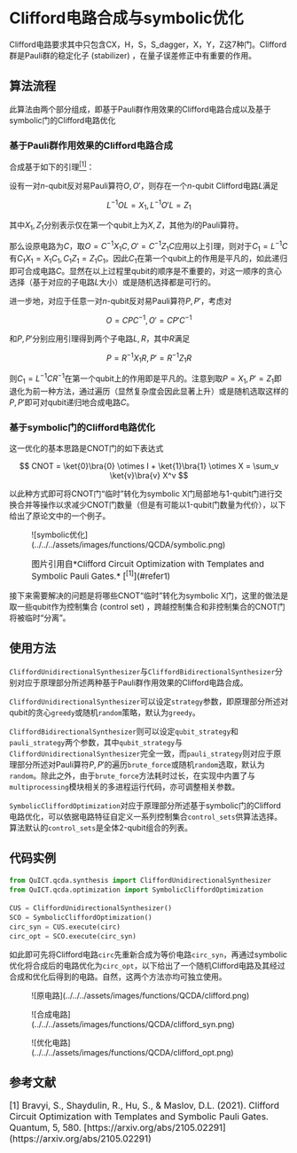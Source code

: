 # Clifford电路合成与symbolic优化

Clifford电路要求其中只包含CX，H，S，S_dagger，X，Y，Z这7种门。Clifford群是Pauli群的稳定化子 (stabilizer) ，在量子误差修正中有重要的作用。

## 算法流程

此算法由两个部分组成，即基于Pauli群作用效果的Clifford电路合成以及基于symbolic门的Clifford电路优化

### 基于Pauli群作用效果的Clifford电路合成

合成基于如下的引理[<sup>[1]</sup>](#refer1)：

设有一对$n$-qubit反对易Pauli算符$O, O'$，则存在一个$n$-qubit Clifford电路$L$满足

$$
L^{-1} O L = X_1, L^{-1} O' L = Z_1
$$

其中$X_1, Z_1$分别表示仅在第一个qubit上为$X, Z$，其他为$I$的Pauli算符。

那么设原电路为$C$，取$O = C^{-1} X_1 C, O' = C^{-1} Z_1 C$应用以上引理，则对于$C_1 = L^{-1} C$有$C_1 X_1 = X_1 C_1, C_1 Z_1 = Z_1 C_1$。因此$C_1$在第一个qubit上的作用是平凡的，如此递归即可合成电路$C$。显然在以上过程里qubit的顺序是不重要的，对这一顺序的贪心选择（基于对应的子电路$L$大小）或是随机选择都是可行的。

进一步地，对应于任意一对$n$-qubit反对易Pauli算符$P, P'$，考虑对

$$
O = C P C^{-1}, O' = C P' C^{-1}
$$

和$P, P'$分别应用引理得到两个子电路$L, R$，其中$R$满足

$$
P = R^{-1} X_1 R, P' = R^{-1} Z_1 R
$$

则$C_1 = L^{-1} C R^{-1}$在第一个qubit上的作用即是平凡的。注意到取$P = X_1, P' = Z_1$即退化为前一种方法，通过遍历（显然复杂度会因此显著上升）或是随机选取这样的$P, P'$即可对qubit递归地合成电路$C$。

### 基于symbolic门的Clifford电路优化

这一优化的基本思路是CNOT门的如下表达式

$$
CNOT = \ket{0}\bra{0} \otimes I + \ket{1}\bra{1} \otimes X = \sum_v \ket{v}\bra{v} X^v
$$

以此种方式即可将CNOT门“临时”转化为symbolic X门局部地与1-qubit门进行交换合并等操作以求减少CNOT门数量（但是有可能以1-qubit门数量为代价），以下给出了原论文中的一个例子。

<figure markdown>
![symbolic优化](../../../assets/images/functions/QCDA/symbolic.png)
<p markdown="1" style="font-size:15px;"> 图片引用自*Clifford Circuit Optimization with Templates and Symbolic Pauli Gates.* [<sup>[1]</sup>](#refer1)
</figure>

接下来需要解决的问题是将哪些CNOT“临时”转化为symbolic X门，这里的做法是取一些qubit作为控制集合 (control set) ，跨越控制集合和非控制集合的CNOT门将被临时“分离”。

## 使用方法

`CliffordUnidirectionalSynthesizer`与`CliffordBidirectionalSynthesizer`分别对应于原理部分所述两种基于Pauli群作用效果的Clifford电路合成。

`CliffordUnidirectionalSynthesizer`可以设定`strategy`参数，即原理部分所述对qubit的贪心`greedy`或随机`random`策略，默认为`greedy`。

`CliffordBidirectionalSynthesizer`则可以设定`qubit_strategy`和`pauli_strategy`两个参数，其中`qubit_strategy`与`CliffordUnidirectionalSynthesizer`完全一致，而`pauli_strategy`则对应于原理部分所述对Pauli算符$P, P'$的遍历`brute_force`或随机`random`选取，默认为`random`。除此之外，由于`brute_force`方法耗时过长，在实现中内置了与`multiprocessing`模块相关的多进程运行代码，亦可调整相关参数。

`SymbolicCliffordOptimization`对应于原理部分所述基于symbolic门的Clifford电路优化，可以依据电路特征自定义一系列控制集合`control_sets`供算法选择。算法默认的`control_sets`是全体2-qubit组合的列表。

## 代码实例

``` python
from QuICT.qcda.synthesis import CliffordUnidirectionalSynthesizer
from QuICT.qcda.optimization import SymbolicCliffordOptimization

CUS = CliffordUnidirectionalSynthesizer()
SCO = SymbolicCliffordOptimization()
circ_syn = CUS.execute(circ)
circ_opt = SCO.execute(circ_syn)
```

如此即可先将Clifford电路`circ`先重新合成为等价电路`circ_syn`，再通过symbolic优化将合成后的电路优化为`circ_opt`，以下给出了一个随机Clifford电路及其经过合成和优化后得到的电路。自然，这两个方法亦均可独立使用。

<figure markdown>
![原电路](../../../assets/images/functions/QCDA/clifford.png)
</figure>

<figure markdown>
![合成电路](../../../assets/images/functions/QCDA/clifford_syn.png)
</figure>

<figure markdown>
![优化电路](../../../assets/images/functions/QCDA/clifford_opt.png)
</figure>

## 参考文献

<div id="refer1"></div>
<font size=3>
[1] Bravyi, S., Shaydulin, R., Hu, S., & Maslov, D.L. (2021). Clifford Circuit Optimization with Templates and Symbolic Pauli Gates. Quantum, 5, 580. [https://arxiv.org/abs/2105.02291](https://arxiv.org/abs/2105.02291)
</font>
